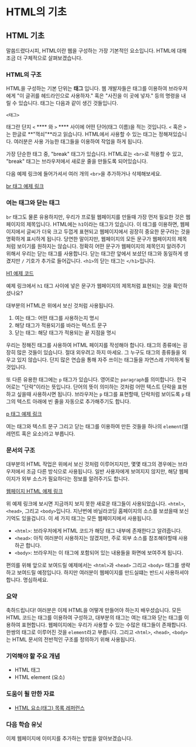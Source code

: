 # HTML의 기초

## HTML 기초

말씀드렸다시피, HTML이란 웹을 구성하는 가장 기본적인 요소입니다. HTML에 대해 조금 더 구체적으로 살펴보겠습니다.

### HTML의 구조

HTML을 구성하는 기본 단위는 **태그** 입니다. 웹 개발자들은 태그를 이용하여 브라우저에게 "이 글귀를 헤드라인으로 사용하자." 혹은 "사진을 이 곳에 넣자." 등의 명령을 내릴 수 있습니다. 태그는 다음과 같이 생긴 것들입니다.

```markup
<태그>
```

태그란 단지 `<` **** 와 `>` **** 사이에 어떤 단어(태그 이름)을 적는 것입니다. `<` 혹은 `>` 는 한글로 **"꺽쇠"**라고 읽습니다. HTML에서 사용할 수 있는 태그는 정해져있습니다. 여러분은 사용 가능한 태그들을 이용하여 작업을 하게 됩니다.

가장 단순한 태그 중, "break" 태그가 있습니다. HTML로는 `<br>`로 적용할 수 있고, "break" 태그는 브라우저에서 새로운 줄을 만들도록 되어있습니다.

다음 예제 링크에 들어가셔서 여러 개의 `<br>`을 추가하거나 삭제해보세요.

[br 태그 예제 링크](https://codepen.io/ken123777/pen/arVJyp?editors=1000)

### 여는 태그와 닫는 태그

`br` 태그도 물론 유용하지만, 우리가 프로필 웹페이지를 만들때 가장 먼저 필요한 것은 웹페이지의 제목입니다. HTML에는 `h1`이라는 태그가 있습니다. 이 태그를 이용하면, 웹페이지에서 글씨가 더욱 크고 두껍게 표현되고 웹페이지에서 굉장히 중요한 문구라는 것을 명확하게 표시하게 됩니다. 당연한 말이지만, 웹페이지의 모든 문구가 웹페이지의 제목처럼 보이기를 원하지는 않습니다. 정확히 어떤 문구가 웹페이지의 제목인지 알려주기 위해서 우리는 닫는 태그를 사용합니다. 닫는 태그란 앞에서 보셨던 태그와 동일하게 생겼지만 `/` 기호가 추가로 들어갑니다. `<h1>`의 닫는 태그는 `</h1>`입니다.

[H1 예제 코드](https://codepen.io/ken123777/pen/oRoWLa?editors=1000#0)

예제 링크에서 `h1` 태그 사이에 넣은 문구가 웹페이지의 제목처럼 표현되는 것을 확인하셨나요?

대부분의 HTML은 위에서 보신 것처럼 사용됩니다.

1. 여는 태그: 어떤 태그를 사용하는지 명시
2. 해당 태그가 적용되기를 바라는 텍스트 문구
3. 닫는 태그: 해당 태그가 적용되는 끝 지점을 명시

우리는 정해진 태그를 사용하여 HTML 페이지를 작성해야 합니다. 태그의 종류에는 굉장히 많은 것들이 있습니다. 절대 외우려고 하지 마세요. 그 누구도 태그의 종류들을 외우고 있지 않습니다. 단지 많은 연습을 통해 자주 쓰이는 태그들을 자연스레 기억하게 될 것입니다.

또 다른 유용한 태그에는 `p` 태그가 있습니다. 영어로는 `paragraph`를 의미합니다. 한국어로는 "단락"이라는 뜻입니다. 단어의 뜻이 의미하는 것처럼 어떤 텍스트 단락을 표현하고 싶을때 사용하시면 됩니다. 브라우저는 `p` 태그를 표현할때, 단락처럼 보이도록 `p` 태그의 텍스트 아래에 빈 줄을 자동으로 추가해주기도 합니다.

[p 태그 예제 링크](https://codepen.io/ken123777/pen/vwWmdo?editors=1000#0)

여는 태그와 텍스트 문구 그리고 닫는 태그를 이용하여 만든 것들을 하나의 `element`(엘레먼트 혹은 요소)라고 부릅니다.

### 문서의 구조

대부분의 HTML 작업은 위에서 보신 것처럼 이루어지지만, 몇몇 태그의 경우에는 브라우저에서 조금 다른 방식으로 사용됩니다. 일반 사용자에게 보여지지 않지만, 해당 웹페이지가 외부 소스가 필요하다는 정보를 알려주기도 합니다.

[웹페이지 HTML 예제 링크](https://codepen.io/ken123777/pen/wbPeBd)

위 예제 링크에 보시면 지금까지 보지 못한 새로운 태그들이 사용되었습니다. `<html>`, `<head>`, 그리고 `<body>`입니다. 지난번에 바닐라코딩 홈페이지의 소스를 보셨을때 보신 기억도 있을겁니다. 이 세 가지 태그는 모든 웹페이지에서 사용됩니다.

* `<html>`: 브라우저에게 HTML 코드가 해당 태그 내부에 존재한다고 알려줍니다.
* `<head>`: 아직 여러분이 사용하지는 않겠지만, 주로 외부 소스를 참조해야할때 사용하곤 합니다.
* `<body>`: 브라우저는 이 태그에 포함되어 있는 내용들을 화면에 보여주게 됩니다.

편의를 위해 앞으로 보여드릴 예제에서는 `<html>`과 `<head>` 그리고 `<body>` 태그를 생략하고 보여드릴 예정입니다. 하지만 여러분이 웹페이지를 만드실떄는 반드시 사용하셔야 합니다. 명심하세요.

### 요약

축하드립니다! 여러분은 이제 HTML을 어떻게 만들어야 하는지 배우셨습니다. 모든 HTML 코드는 태그를 이용하여 구성하고, 대부분의 태그는 여는 태그와 닫는 태그를 이용하여 표현합니다. 웹페이지에는 우리가 사용할 수 있는 수많은 태그들이 존재합니다. 한쌍의 태그로 이루어진 것을 `element`라고 부릅니다. 그리고 `<html>`, `<head>`, `<body>`는 HTML 문서의 전반적인 구조를 정의하기 위해 사용됩니다.

### 기억해야 할 주요 개념

* HTML 태그
* HTML element (요소)

### 도움이 될 만한 자료

* [HTML 요소(태그) 목록 레퍼런스](https://developer.mozilla.org/ko/docs/Web/HTML/Element)

### 다음 학습 유닛

이제 웹페이지에 이미지를 추가하는 방법을 알아보겠습니다.
